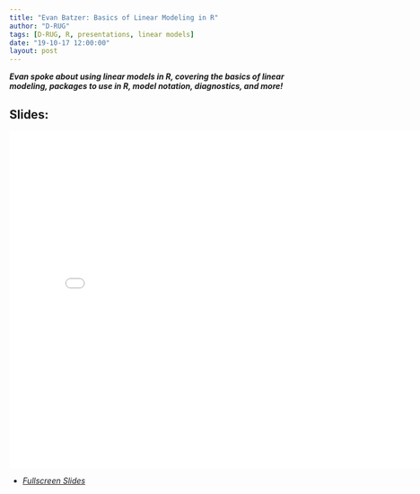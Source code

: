 ```yaml
---
title: "Evan Batzer: Basics of Linear Modeling in R"
author: "D-RUG"
tags: [D-RUG, R, presentations, linear models]
date: "19-10-17 12:00:00"
layout: post
---
```


**_Evan spoke about using linear models in R, covering the basics of linear modeling, packages to use in R, model notation, diagnostics, and more!_**

## Slides:

<iframe src="../../images/20191017/evan_linear_models.html" style="width: 800px; height: 600px; border: 0"></iframe>

 - [*Fullscreen Slides*](../../images/20191017/evan_linear_models.html)
